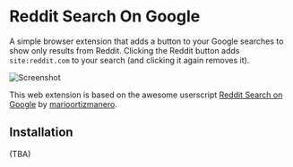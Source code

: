 # Reddit Search On Google
A simple browser extension that adds a button to your Google searches to show only results from Reddit.
Clicking the Reddit button adds `site:reddit.com` to your search (and clicking it again removes it).

![Screenshot](https://user-images.githubusercontent.com/2788192/164916535-0cb3eae2-1766-4363-9393-d465c121adfb.png)

This web extension is based on the awesome userscript [Reddit Search on Google](https://github.com/marioortizmanero/reddit-search-on-google) by [marioortizmanero](https://github.com/marioortizmanero).

## Installation

(TBA)